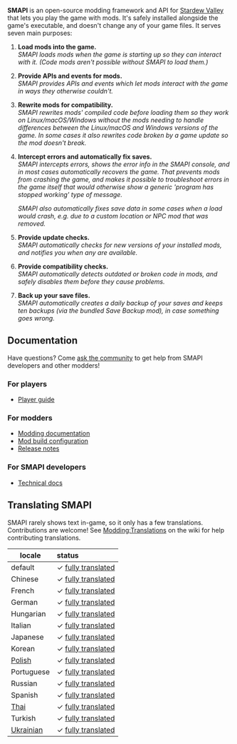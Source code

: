 **SMAPI** is an open-source modding framework and API for [Stardew Valley](https://stardewvalley.net/)
that lets you play the game with mods. It's safely installed alongside the game's executable, and
doesn't change any of your game files. It serves seven main purposes:

1. **Load mods into the game.**  
   _SMAPI loads mods when the game is starting up so they can interact with it. (Code mods aren't
   possible without SMAPI to load them.)_

2. **Provide APIs and events for mods.**  
   _SMAPI provides APIs and events which let mods interact with the game in ways they otherwise
   couldn't._

3. **Rewrite mods for compatibility.**  
   _SMAPI rewrites mods' compiled code before loading them so they work on Linux/macOS/Windows
   without the mods needing to handle differences between the Linux/macOS and Windows versions of
   the game. In some cases it also rewrites code broken by a game update so the mod doesn't break._

5. **Intercept errors and automatically fix saves.**  
   _SMAPI intercepts errors, shows the error info in the SMAPI console, and in most cases
   automatically recovers the game. That prevents mods from crashing the game, and makes it
   possible to troubleshoot errors in the game itself that would otherwise show a generic 'program
   has stopped working' type of message._

   _SMAPI also automatically fixes save data in some cases when a load would crash, e.g. due to a
   custom location or NPC mod that was removed._

6. **Provide update checks.**  
   _SMAPI automatically checks for new versions of your installed mods, and notifies you when any
   are available._

7. **Provide compatibility checks.**  
   _SMAPI automatically detects outdated or broken code in mods, and safely disables them before
   they cause problems._

8. **Back up your save files.**  
   _SMAPI automatically creates a daily backup of your saves and keeps ten backups (via the bundled
   Save Backup mod), in case something goes wrong._

## Documentation
Have questions? Come [ask the community](https://smapi.io/community) to get help from SMAPI
developers and other modders!

### For players
* [Player guide](https://stardewvalleywiki.com/Modding:Player_Guide)

### For modders
* [Modding documentation](https://smapi.io/docs)
* [Mod build configuration](technical/mod-package.md)
* [Release notes](release-notes.md)

### For SMAPI developers
* [Technical docs](technical/smapi.md)

## Translating SMAPI
SMAPI rarely shows text in-game, so it only has a few translations. Contributions are welcome! See
[Modding:Translations](https://stardewvalleywiki.com/Modding:Translations) on the wiki for help
contributing translations.

locale      | status
----------- | :----------------
default     | ✓ [fully translated](../src/SMAPI/i18n/default.json)
Chinese     | ✓ [fully translated](../src/SMAPI/i18n/zh.json)
French      | ✓ [fully translated](../src/SMAPI/i18n/fr.json)
German      | ✓ [fully translated](../src/SMAPI/i18n/de.json)
Hungarian   | ✓ [fully translated](../src/SMAPI/i18n/hu.json)
Italian     | ✓ [fully translated](../src/SMAPI/i18n/it.json)
Japanese    | ✓ [fully translated](../src/SMAPI/i18n/ja.json)
Korean      | ✓ [fully translated](../src/SMAPI/i18n/ko.json)
[Polish]    | ✓ [fully translated](../src/SMAPI/i18n/pl.json)
Portuguese  | ✓ [fully translated](../src/SMAPI/i18n/pt.json)
Russian     | ✓ [fully translated](../src/SMAPI/i18n/ru.json)
Spanish     | ✓ [fully translated](../src/SMAPI/i18n/es.json)
[Thai]      | ✓ [fully translated](../src/SMAPI/i18n/th.json)
Turkish     | ✓ [fully translated](../src/SMAPI/i18n/tr.json)
[Ukrainian] | ✓ [fully translated](../src/SMAPI/i18n/uk.json)

[Polish]: https://www.nexusmods.com/stardewvalley/mods/3616
[Thai]: https://www.nexusmods.com/stardewvalley/mods/7052
[Ukrainian]: https://www.nexusmods.com/stardewvalley/mods/8427
